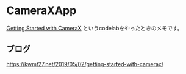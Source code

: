 # CameraXApp

[Getting Started with CameraX](https://codelabs.developers.google.com/codelabs/camerax-getting-started/index.html?index=..%2F..index#0)
というcodelabをやったときのメモです。

## ブログ

https://kwmt27.net/2019/05/02/getting-started-with-camerax/


